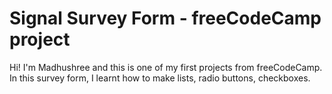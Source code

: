 # Signal Survey Form - freeCodeCamp project 
Hi! I'm Madhushree and this is one of my first projects from freeCodeCamp. In this survey form, I learnt how to make lists, radio buttons, checkboxes.  
